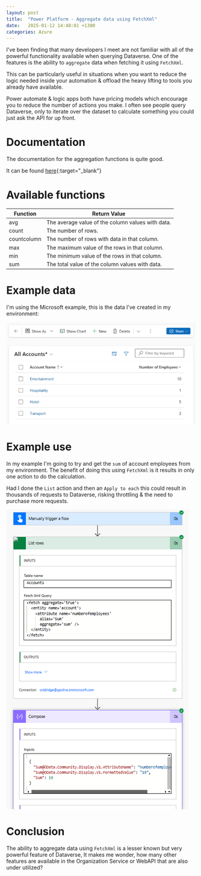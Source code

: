 ```yaml
---
layout: post
title:  "Power Platform - Aggregate data using FetchXml"
date:   2025-01-12 14:48:01 +1300
categories: Azure
---
```


I've been finding that many developers I meet are not familiar with all of the powerful functionality available when querying Dataverse. One of the features is the ability to `aggregate` data when fetching it using `FetchXml`.

This can be particularly useful in situations when you want to reduce the logic needed inside your automation & offload the heavy lifting to tools you already have available. 

Power automate & logic apps both have pricing models which encourage you to reduce the number of actions you make. I often see people query Dataverse, only to iterate over the dataset to calculate something you could just ask the API for up front.

# Documentation

The documentation for the aggregation functions is quite good. 

It can be found [here](https://learn.microsoft.com/en-us/power-apps/developer/data-platform/fetchxml/aggregate-data){:target="_blank"}

# Available functions

| Function     | Return Value                                          |
|--------------|-------------------------------------------------------|
| avg          | The average value of the column values with data.    |
| count        | The number of rows.                                  |
| countcolumn  | The number of rows with data in that column.         |
| max          | The maximum value of the rows in that column.        |
| min          | The minimum value of the rows in that column.        |
| sum          | The total value of the column values with data.      |

# Example data

I'm using the Microsoft example, this is the data I've created in my environment:

![here](/assets/fetch-aggregate/1.png)

# Example use

In my example I'm going to try and get the `sum` of account employees from my environment. The benefit of doing this using `FetchXml` is it results in only one action to do the calculation. 

Had I done the `List` action and then an `Apply to each` this could result in thousands of requests to Dataverse, risking throttling & the need to purchase more requests.

![here](/assets/fetch-aggregate/2.png)

# Conclusion

The ability to aggregate data using `FetchXml` is a lesser known but very powerful feature of Dataverse, It makes me wonder, how many other features are available in the Organization Service or WebAPI that are also under utilized?
